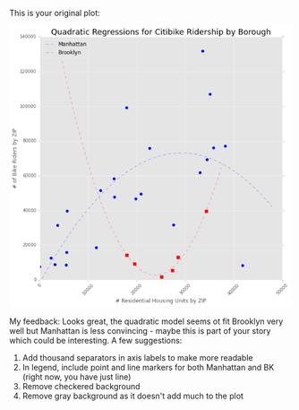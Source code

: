 This is your original plot:

![Plot](https://github.com/jgrundy/PUI2015_jgrundy/blob/master/HW8/JonathanGrundyHW8.png)

My feedback:
Looks great, the quadratic model seems ot fit Brooklyn very well but Manhattan is less convincing - 
maybe this is part of your story which could be interesting. A few suggestions:

1. Add thousand separators in axis labels to make more readable
2. In legend, include point and line markers for both Manhattan and BK (right now, you have just line)
3. Remove checkered background
4. Remove gray background as it doesn't add much to the plot
